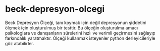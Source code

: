 # beck-depresyon-olcegi
Beck Depresyon Ölçeği, tanı koymak için değil depresyonun şiddetini ölçmek için oluşturulmuş bir testtir. 
Bu ölçeğin oluşturulma amacı psikologlara ve danışanların sürelerini hızlı ve verimli geçirmesini sağlayıp farkındalık yaratmaktır.
Ölçeği kullanmak isteyenler python derleyicileriyle göz atabilirler.
